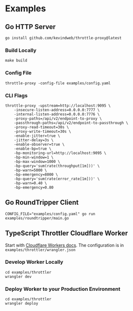 # Examples

## Go HTTP Server

`go install github.com/kevindweb/throttle-proxy@latest`

### Build Locally

`make build`

### Config File

```
throttle-proxy -config-file examples/config.yaml
```

### CLI Flags

```
throttle-proxy -upstream=http://localhost:9095 \
    -insecure-listen-address=0.0.0.0:7777 \
    -internal-listen-address=0.0.0.0:7776 \
    -proxy-paths=/api/v2/endpoint-to-proxy \
    -passthrough-paths=/api/v2/endpoint-to-passthrough \
    -proxy-read-timeout=30s \
    -proxy-write-timeout=30s \
    -enable-jitter=true \
    -jitter-delay=3s \
    -enable-observer=true \
    -enable-bp=true \
    -bp-monitoring-url=http://localhost:9095 \
    -bp-min-window=1 \
    -bp-max-window=1000 \
    -bp-query='sum(rate(throughput[1m]))' \
    -bp-warn=5000 \
    -bp-emergency=8000 \
    -bp-query='sum(rate(error_rate[1m]))' \
    -bp-warn=0.40 \
    -bp-emergency=0.80
```

## Go RoundTripper Client

```
CONFIG_FILE="examples/config.yaml" go run examples/roundtripper/main.go
```

## TypeScript Throttler Cloudflare Worker

Start with [Cloudflare Workers docs](https://developers.cloudflare.com/workers/get-started/guide/). The configuration is in `examples/throttler/wrangler.json`

### Develop Worker Locally

```
cd examples/throttler
wrangler dev
```

### Deploy Worker to your Production Environment

```
cd examples/throttler
wrangler deploy
```
